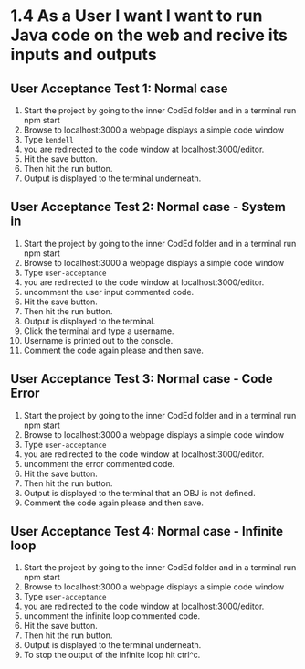 # 1.4 As a User I want I want to run Java code on the web and recive its inputs and outputs 


## User Acceptance Test 1: Normal case

1. Start the project by going to the inner CodEd folder and in a terminal run npm start
2. Browse to localhost:3000 a webpage displays a simple code window
3. Type `kendell`
4. you are redirected to the code window at localhost:3000/editor.
5. Hit the save button.
6. Then hit the run button.
7. Output is displayed to the terminal underneath. 

## User Acceptance Test 2: Normal case - System in

1. Start the project by going to the inner CodEd folder and in a terminal run npm start
2. Browse to localhost:3000 a webpage displays a simple code window
3. Type `user-acceptance`
4. you are redirected to the code window at localhost:3000/editor.
5. uncomment the user input commented code.
6. Hit the save button.
7. Then hit the run button.
8. Output is displayed to the terminal. 
9. Click the terminal and type a username.
10. Username is printed out to the console.
11. Comment the code again please and then save.


## User Acceptance Test 3: Normal case - Code Error

1. Start the project by going to the inner CodEd folder and in a terminal run npm start
2. Browse to localhost:3000 a webpage displays a simple code window
3. Type `user-acceptance`
4. you are redirected to the code window at localhost:3000/editor.
5. uncomment the error commented code.
6. Hit the save button.
7. Then hit the run button.
8. Output is displayed to the terminal that an OBJ is not defined.
9. Comment the code again please and then save.

## User Acceptance Test 4: Normal case - Infinite loop

1. Start the project by going to the inner CodEd folder and in a terminal run npm start
2. Browse to localhost:3000 a webpage displays a simple code window
3. Type `user-acceptance`
4. you are redirected to the code window at localhost:3000/editor.
5. uncomment the infinite loop commented code.
6. Hit the save button.
7. Then hit the run button.
8. Output is displayed to the terminal underneath. 
9. To stop the output of the infinite loop hit ctrl^c.